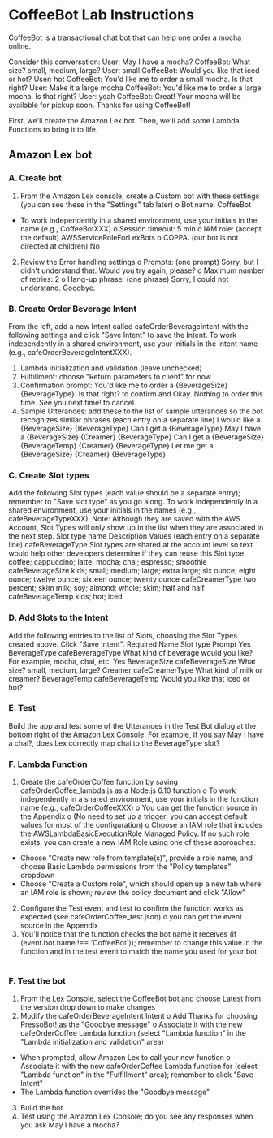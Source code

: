 # CoffeeBot Lab Instructions

CoffeeBot is a transactional chat bot that can help one order a mocha online.

Consider this conversation:
User: May I have a mocha?
CoffeeBot: What size? small, medium, large?
User: small
CoffeeBot: Would you like that iced or hot?
User: hot
CoffeeBot: You'd like me to order a small mocha. Is that right?
User: Make it a large mocha
CoffeeBot: You'd like me to order a large mocha. Is that right?
User: yeah
CoffeeBot: Great! Your mocha will be available for pickup soon. Thanks for using CoffeeBot!

First, we'll create the Amazon Lex bot. Then, we'll add some Lambda Functions to bring it to life. 

## Amazon Lex bot
### A. Create bot
1.	From the Amazon Lex console, create a Custom bot with these settings (you can see these in the "Settings" tab later)
o	Bot name: CoffeeBot
* To work independently in a shared environment, use your initials in the name (e.g., CoffeeBotXXX)
o	Session timeout: 5 min
o	IAM role: (accept the default) AWSServiceRoleForLexBots
o	COPPA: (our bot is not directed at children) No
2.	Review the Error handling settings
o	Prompts: (one prompt) Sorry, but I didn't understand that. Would you try again, please?
o	Maximum number of retries: 2
o	Hang-up phrase: (one phrase) Sorry, I could not understand. Goodbye.

### B. Create Order Beverage Intent
From the left, add a new Intent called cafeOrderBeverageIntent with the following settings and click "Save Intent" to save the Intent.
To work independently in a shared environment, use your initials in the Intent name (e.g., cafeOrderBeverageIntentXXX).
1.	Lambda initialization and validation (leave unchecked)
2.	Fulfillment: choose "Return parameters to client" for now
3.	Confirmation prompt: You'd like me to order a {BeverageSize} {BeverageType}. Is that right? to confirm and Okay. Nothing to order this time. See you next time! to cancel.
4.	Sample Utterances: add these to the list of sample utterances so the bot recognizes similar phrases (each entry on a separate line)
I would like a {BeverageSize} {BeverageType}
Can I get a {BeverageType}
May I have a {BeverageSize} {Creamer} {BeverageType}
Can I get a {BeverageSize} {BeverageTemp} {Creamer} {BeverageType}
Let me get a {BeverageSize} {Creamer} {BeverageType}

### C. Create Slot types
Add the following Slot types (each value should be a separate entry); remember to "Save slot type" as you go along. To work independently in a shared environment, use your initials in the names (e.g., cafeBeverageTypeXXX).
Note: Although they are saved with the AWS Account, Slot Types will only show up in the list when they are associated in the next step.
Slot type name	Description	Values (each entry on a separate line)
cafeBeverageType	Slot types are shared at the account level so text would help other developers determine if they can reuse this Slot type.	coffee; cappuccino; latte; mocha; chai; espresso; smoothie
cafeBeverageSize		kids; small; medium; large; extra large; six ounce; eight ounce; twelve ounce; sixteen ounce; twenty ounce
cafeCreamerType		two percent; skim milk; soy; almond; whole; skim; half and half
cafeBeverageTemp		kids; hot; iced
 
### D. Add Slots to the Intent
Add the following entries to the list of Slots, choosing the Slot Types created above. Click "Save Intent".
Required	Name	Slot type	Prompt
Yes	BeverageType	cafeBeverageType	What kind of beverage would you like? For example, mocha, chai, etc.
Yes	BeverageSize	cafeBeverageSize	What size? small, medium, large?
 	Creamer	cafeCreamerType	What kind of milk or creamer?
 	BeverageTemp	cafeBeverageTemp	Would you like that iced or hot?
  
### E. Test
Build the app and test some of the Utterances in the Test Bot dialog at the bottom right of the Amazon Lex Console. For example, if you say May I have a chai?, does Lex correctly map chai to the BeverageType slot?

### F. Lambda Function
1.	Create the cafeOrderCoffee function by saving cafeOrderCoffee_lambda.js as a Node.js 6.10 function
o	To work independently in a shared environment, use your initials in the function name (e.g., cafeOrderCoffeeXXX)
o	You can get the function source in the Appendix
o	(No need to set up a trigger; you can accept default values for most of the configuration)
o	Choose an IAM role that includes the AWSLambdaBasicExecutionRole Managed Policy. If no such role exists, you can create a new IAM Role using one of these approaches:
*	Choose "Create new role from template(s)", provide a role name, and choose Basic Lambda permissions from the "Policy templates" dropdown
* Choose "Create a Custom role", which should open up a new tab where an IAM role is shown; review the policy document and click "Allow"
2.	Configure the Test event and test to confirm the function works as expected (see cafeOrderCoffee_test.json)
o	you can get the event source in the Appendix
3.	You'll notice that the function checks the bot name it receives (if (event.bot.name !== 'CoffeeBot')); remember to change this value in the function and in the test event to match the name you used for your bot
 
### F. Test the bot
1.	From the Lex Console, select the CoffeeBot bot and choose Latest from the version drop down to make changes
2.	Modify the cafeOrderBeverageIntent Intent
o	Add Thanks for choosing PressoBot! as the "Goodbye message"
o	Associate it with the new cafeOrderCoffee Lambda function (select "Lambda function" in the "Lambda initialization and validation" area)
* When prompted, allow Amazon Lex to call your new function
o	Associate it with the new cafeOrderCoffee Lambda function for (select "Lambda function" in the "Fulfillment" area); remember to click "Save Intent"
*	The Lambda function overrides the "Goodbye message"
3.	Build the bot
4.	Test using the Amazon Lex Console; do you see any responses when you ask May I have a mocha?

